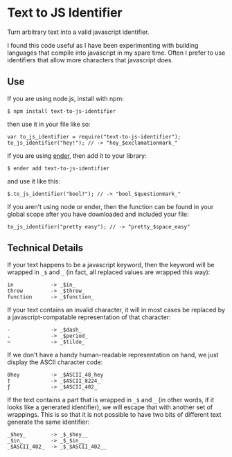 # Text to JS Identifier

Turn arbitrary text into a valid javascript identifier.

I found this code useful as I have been experimenting with building languages that compile into javascript in my spare time. Often I prefer to use identifiers that allow more characters that javascript does.

## Use

If you are using node.js, install with npm:

```
$ npm install text-to-js-identifier
```

then use it in your file like so:

```
var to_js_identifier = require("text-to-js-identifier");
to_js_identifier("hey!"); // -> "hey_$exclamationmark_"
```

If you are using [ender](http://ender.no.de/), then add it to your library:

```
$ ender add text-to-js-identifier
```

and use it like this:

```
$.to_js_identifier("bool?"); // -> "bool_$questionmark_"
```

If you aren't using node or ender, then the function can be found in your global scope after you have downloaded and included your file:

```
to_js_identifier("pretty easy"); // -> "pretty_$space_easy"
```

## Technical Details

If your text happens to be a javascript keyword, then the keyword will be wrapped in `_$` and `_` (in fact, all replaced values are wrapped this way):

```
in            -> _$in_
throw         -> _$throw_
function      -> _$function_
```

If your text contains an invalid character, it will in most cases be replaced by a javascript-compatable representation of that character:

```
-             -> _$dash_
.             -> _$period_
~             -> _$tilde_
```

If we don't have a handy human-readable representation on hand, we just display the ASCII character code:

```
0hey          -> _$ASCII_48_hey
†             -> _$ASCII_8224_¨
ƒ             -> _$ASCII_402_
```

If the text contains a part that is wrapped in `_$` and `_` (in other words, if it looks like a generated identifier), we will escape that with another set of wrappings. This is so that it is not possible to have two bits of different text generate the same identifier:

```
_$hey_        -> _$_$hey__
_$in_         -> _$_$in__
_$ASCII_402_  -> _$_$ASCII_402__
```